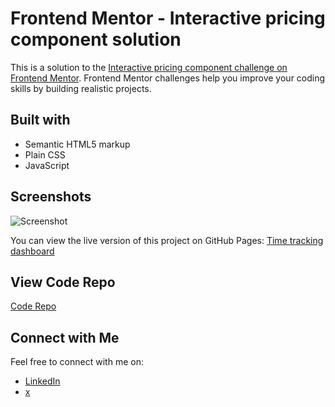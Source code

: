 # Frontend Mentor - Interactive pricing component solution

This is a solution to the [Interactive pricing component challenge on Frontend Mentor](https://www.frontendmentor.io/challenges/interactive-pricing-component-t0m8PIyY8). Frontend Mentor challenges help you improve your coding skills by building realistic projects. 

## Built with

- Semantic HTML5 markup
- Plain CSS
- JavaScript


## Screenshots

![Screenshot](img/screenshot.png)

You can view the live version of this project on GitHub Pages: [Time tracking dashboard](https://iamupo.github.io/FrontendMentor-Solutions/time-tracking-dashboard-main/)

## View Code Repo

[Code Repo](https://github.com/iamupo/FrontendMentor-Solutions/tree/main/time-tracking-dashboard-main)

## Connect with Me

Feel free to connect with me on:

- [LinkedIn](https://www.linkedin.com/in/iamupo/)
- [x](https://www.x.com/iamupo/)